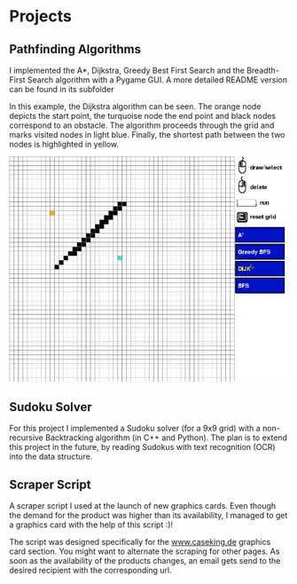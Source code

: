 # Projects

## Pathfinding Algorithms
I implemented the A*, Dijkstra, Greedy Best First Search and the Breadth-First Search algorithm with a Pygame GUI. A more detailed README version can be found in its subfolder

In this example, the Dijkstra algorithm can be seen. The orange node depicts the start point, the turquoise node the end point and black nodes correspond to an obstacle. The algorithm proceeds through the grid and marks visited nodes in light blue. Finally, the shortest path between the two nodes is highlighted in yellow.

![](pathfinding_algorithms/dijk.gif)

## Sudoku Solver
For this project I implemented a Sudoku solver (for a 9x9 grid) with a non-recursive Backtracking algorithm (in C++ and Python). The plan is to extend this project in the future, by reading Sudokus with text recognition (OCR) into the data structure.

## Scraper Script
A scraper script I used at the launch of new graphics cards. Even though the demand for the product was higher than its availability, I managed to get a graphics card with the help of this script :)!

The script was designed specifically for the www.caseking.de graphics card section. You might want to alternate the scraping for other pages. As soon as the availability of the products changes, an email gets send to the desired recipient with the corresponding url.
